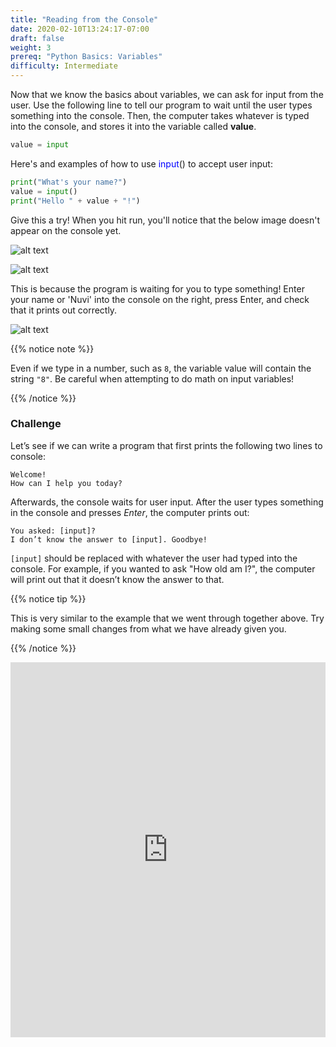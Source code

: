 ```yaml
---
title: "Reading from the Console"
date: 2020-02-10T13:24:17-07:00
draft: false
weight: 3
prereq: "Python Basics: Variables"
difficulty: Intermediate
--- 
```


Now that we know the basics about variables, we can ask for input from the user. Use the following line to tell our program to wait until the user types something into the console. Then, the computer takes whatever is typed into the console, and stores it into the variable called <b>value</b>.

```python
value = input
```

Here's and examples of how to use <font color="blue">input</font>() to accept user input:

```python
print("What's your name?")
value = input()
print("Hello " + value + "!")
```

Give this a try! When you hit run, you'll notice that the below image doesn't appear on the console yet.

![alt text](../../img/end_symbol.png "image of the console end symbol")

![alt text](../../img/console_read_waiting.png "image of how the console looks waiting for user input")

This is because the program is waiting for you to type something! Enter your name or 'Nuvi' into the console on the right, press Enter, and check that it prints out correctly. 

![alt text](../../img/console_read_input.png "image of how the console looks after it has read user input")

{{% notice note %}}

Even if we type in a number, such as `8`, the variable value will contain the string `"8"`. Be careful when attempting to do math on input variables!

{{% /notice %}}


### Challenge

Let’s see if we can write a program that first prints the following two lines to console:

    Welcome!
    How can I help you today?

Afterwards, the console waits for user input. After the user types something in the console and presses _Enter_, the computer prints out:

    You asked: [input]?
    I don’t know the answer to [input]. Goodbye!

`[input]` should be replaced with whatever the user had typed into the console. For example, if you wanted to ask "How old am I?", the computer will print out that it doesn’t know the answer to that.

{{% notice tip %}}

This is very similar to the example that we went through together above. Try making some small changes from what we have already given you.

{{% /notice %}}

<iframe height="600px" width="100%" 
 src="https://repl.it/@nuevofoundation/python-blank?lite=true" scrolling="no" frameborder="no" allowtransparency="true" allowfullscreen="true" sandbox="allow-forms allow-pointer-lock allow-popups allow-same-origin allow-scripts allow-modals"></iframe>
